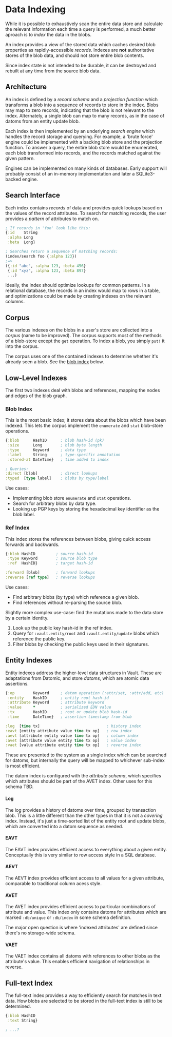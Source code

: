 Data Indexing
=============

While it is possible to exhaustively scan the entire data store and calculate
the relevant information each time a query is performed, a much better aproach
is to _index_ the data in the blobs.

An index provides a view of the stored data which caches desired blob properties
as rapidly-accessible _records_. Indexes are **not** authoritative stores of the
blob data, and should not store entire blob contents.

Since index state is not intended to be durable, it can be destroyed and rebuilt
at any time from the source blob data.

## Architecture

An index is defined by a _record schema_ and a _projection function_ which
transforms a blob into a sequence of records to store in the index. Blobs may
map to zero records, indicating that the blob is not relevant to the index.
Alternately, a single blob can map to many records, as in the case of datoms
from an entity update blob.

Each index is then implemented by an underlying _search engine_ which handles
the record storage and querying. For example, a 'brute force' engine could be
implemented with a backing blob store and the projection function. To answer a
query, the entire blob store would be enumerated, each blob transformed into
records, and the records matched against the given pattern.

Engines can be implemented on many kinds of databases. Early support will
probably consist of an in-memory implementation and later a SQLite3-backed
engine.

## Search Interface

Each index contains _records_ of data and provides quick lookups based on the
values of the record attributes. To search for matching records, the user
provides a _pattern_ of attributes to match on.

```clojure
; If records in 'foo' look like this:
{:id    String
 :alpha Long
 :beta  Long}

; Searches return a sequence of matching records:
(index/search foo {:alpha 123})
;=>
({:id "abc", :alpha 123, :beta 456}
 {:id "xyz", :alpha 123, :beta 897}
 ...)
```

Ideally, the index should optimize lookups for common patterns. In a relational
database, the records in an index would map to rows in a table, and
optimizations could be made by creating indexes on the relevant columns.

## Corpus

The various indexes on the blobs in a user's store are collected into a
_corpus_ (name to be improved). The corpus supports most of the methods of a
blob-store except the `get` operation. To index a blob, you simply `put!` it
into the corpus.

The corpus uses one of the contained indexes to determine whether it's already
seen a blob. See the [blob index](#blob-index) below.

## Low-Level Indexes

The first two indexes deal with blobs and references, mapping the nodes and
edges of the blob graph.

### Blob Index

This is the most basic index; it stores data about the blobs which have been
indexed. This lets the corpus implement the `enumerate` and `stat` blob-store
operations.

```clojure
{:blob      HashID      ; blob hash-id (pk)
 :size      Long        ; blob byte length
 :type      Keyword     ; data type
 :label     String      ; type-specific annotation
 :stored-at DateTime}   ; time added to index

; Queries:
:direct [blob]          ; direct lookups
:typed  [type label]    ; blobs by type/label
```

Use cases:
- Implementing blob store `enumerate` and `stat` operations.
- Search for arbitrary blobs by data type.
- Looking up PGP keys by storing the hexadecimal key identifier as the blob
  label.

### Ref Index

This index stores the references between blobs, giving quick access forwards
and backwards.

```clojure
{:blob HashID         ; source hash-id
 :type Keyword        ; source blob type
 :ref  HashID}        ; target hash-id

:forward [blob]       ; forward lookups
:reverse [ref type]   ; reverse lookups
```

Use cases:
- Find arbitrary blobs (by type) which reference a given blob.
- Find references without re-parsing the source blob.

Slightly more complex use-case: find the mutations made to the data store by a
certain identity.
1. Look up the public key hash-id in the ref index.
2. Query for `:vault.entity/root` and `:vault.entity/update` blobs which
   reference the public key.
3. Filter blobs by checking the public keys used in their signatures.

## Entity Indexes

Entity indexes address the higher-level data structures in Vault. These are
adaptations from Datomic, and store _datoms_, which are atomic data assertions.

```clojure
{:op        Keyword     ; datom operation (:attr/set, :attr/add, etc)
 :entity    HashID      ; entity root hash-id
 :attribute Keyword     ; attribute keyword
 :value     *           ; serialized EDN value
 :tx        HashID      ; root or update blob hash-id
 :time      DateTime}   ; assertion timestamp from blob

:log  [time tx]                             ; history index
:eavt [entity attribute value time tx op]   ; row index
:aevt [attribute entity value time tx op]   ; column index
:avet [attribute value entity time tx op]   ; value index
:vaet [value attribute entity time tx op]   ; reverse index
```

These are presented to the system as a single index which can be searched for
datoms, but internally the query will be mapped to whichever sub-index is most
efficient.

The datom index is configured with the _attribute schema_, which specifies which
attributes should be part of the AVET index. Other uses for this schema TBD.

#### Log

The log provides a history of datoms over time, grouped by transaction blob.
This is a little different than the other types in that it is not a _covering_
index. Instead, it's just a time-sorted list of the entity root and update
blobs, which are converted into a datom sequence as needed.

#### EAVT

The EAVT index provides efficient access to everything about a given entity.
Conceptually this is very similar to row access style in a SQL database.

#### AEVT

The AEVT index provides efficient access to all values for a given attribute,
comparable to traditional column acess style.

#### AVET

The AVET index provides efficient access to particular combinations of attribute
and value. This index only contains datoms for attributes which are marked
`:db/unique` or `:db/index` in some schema definition.

The major open question is where 'indexed attributes' are defined since there's
no storage-wide schema.

#### VAET

The VAET index contains all datoms with references to other blobs as the
attribute's value. This enables efficient navigation of relationships in
reverse.

## Full-text Index

The full-text index provides a way to efficiently search for matches in text
data. How blobs are selected to be stored in the full-text index is still to be
determined.

```clojure
{:blob HashID
 :text String}

; ...?
```
